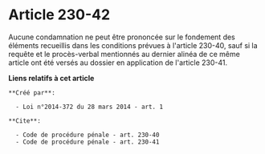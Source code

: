 # Article 230-42

Aucune condamnation ne peut être prononcée sur le fondement des éléments recueillis dans les conditions prévues à l'article
230-40, sauf si la requête et le procès-verbal mentionnés au dernier alinéa de ce même article ont été versés au dossier en
application de l'article 230-41.

**Liens relatifs à cet article**

	**Créé par**:

	  - Loi n°2014-372 du 28 mars 2014 - art. 1

	**Cite**:

	  - Code de procédure pénale - art. 230-40
	  - Code de procédure pénale - art. 230-41
